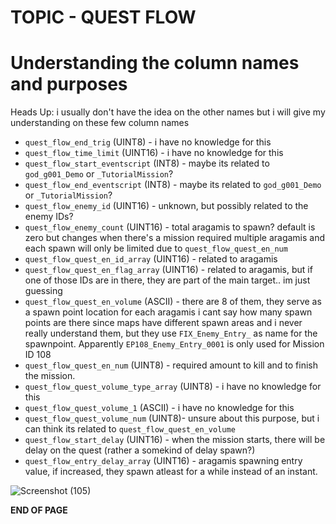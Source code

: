 # TOPIC - QUEST FLOW

# Understanding the column names and purposes
Heads Up: i usually don't have the idea on the other names but i will give my understanding on these few column names

- `quest_flow_end_trig` (UINT8) - i have no knowledge for this
- `quest_flow_time_limit` (UINT16) - i have no knowledge for this
- `quest_flow_start_eventscript` (INT8) - maybe its related to `god_g001_Demo` or `_TutorialMission`?
- `quest_flow_end_eventscript` (INT8) - maybe its related to `god_g001_Demo` or `_TutorialMission`?
- `quest_flow_enemy_id` (UINT16) - unknown, but possibly related to the enemy IDs?
- `quest_flow_enemy_count` (UINT16) - total aragamis to spawn? default is zero but changes when there's a mission required multiple aragamis and each spawn will only be limited due to `quest_flow_quest_en_num`
- `quest_flow_quest_en_id_array` (UINT16) -  related to aragamis
- `quest_flow_quest_en_flag_array` (UINT16) -  related to aragamis, but if one of those IDs are in there, they are part of the main target.. im just guessing
- `quest_flow_quest_en_volume` (ASCII) - there are 8 of them, they serve as a spawn point location for each aragamis i cant say how many spawn points are there since maps have different spawn areas
   and i never really understand them, but they use `FIX_Enemy_Entry_` as name for the spawnpoint. Apparently `EP108_Enemy_Entry_0001` is only used for Mission ID 108 
- `quest_flow_quest_en_num` (UINT8) - required amount to kill and to finish the mission.
- `quest_flow_quest_volume_type_array` (UINT8) - i have no knowledge for this
- `quest_flow_quest_volume_1` (ASCII) - i have no knowledge for this
- `quest_flow_quest_volume_num` (UINT8)- unsure about this purpose, but i can think its related to `quest_flow_quest_en_volume`
- `quest_flow_start_delay` (UINT16) - when the mission starts, there will be delay on the quest (rather a somekind of delay spawn?)
- `quest_flow_entry_delay_array` (UINT16) - aragamis spawning entry value, if increased, they spawn atleast for a while instead of an instant.

![Screenshot (105)](https://github.com/nachotacos69/WikiEater/assets/99103531/9828cdc4-5fd4-435c-8eb9-ce5fdbee40e6)

**END OF PAGE**
